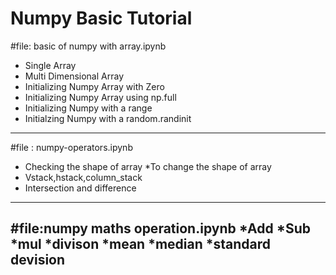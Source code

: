 # Numpy Basic Tutorial 
#file: basic of numpy with array.ipynb
* Single Array
* Multi Dimensional Array
* Initializing Numpy Array with Zero 
* Initializing Numpy Array using np.full
* Initializing Numpy with a range 
* Initialzing Numpy with a random.randinit

-----------------------------------------------------------------------
#file : numpy-operators.ipynb
* Checking the shape of array
*To change the shape of array
* Vstack,hstack,column_stack
* Intersection and difference 

-------------------------------------------------------------------------
#file:numpy maths operation.ipynb
*Add
*Sub
*mul
*divison
*mean 
*median
*standard devision
---------------------------------------------------------------------------